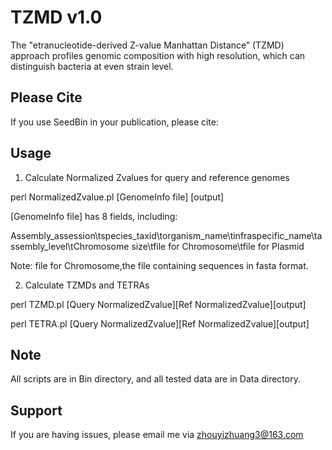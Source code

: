 # TZMD v1.0
 The "etranucleotide-derived Z-value Manhattan Distance” (TZMD) approach profiles genomic composition with high resolution, which can distinguish bacteria at even strain level. 
 
 ## Please Cite ##
If you use SeedBin in your publication, please cite:

## Usage ##
1. Calculate Normalized Zvalues for query and reference genomes

perl NormalizedZvalue.pl [GenomeInfo file] [output]

[GenomeInfo file] has 8 fields, including:

 Assembly_assession\tspecies_taxid\torganism_name\tinfraspecific_name\tassembly_level\tChromosome size\tfile for Chromosome\tfile for Plasmid
 
Note: file for Chromosome,the file containing sequences in fasta format.
  
2. Calculate TZMDs and TETRAs

 perl TZMD.pl [Query NormalizedZvalue][Ref NormalizedZvalue][output]
 
 perl TETRA.pl [Query NormalizedZvalue][Ref NormalizedZvalue][output]

## Note ##
All scripts are in Bin directory, and all tested data are in Data directory.

## Support ##
If you are having issues, please email me via zhouyizhuang3@163.com
